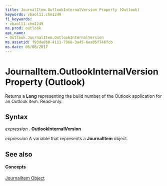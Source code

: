 ```yaml
---
title: JournalItem.OutlookInternalVersion Property (Outlook)
keywords: vbaol11.chm1249
f1_keywords:
- vbaol11.chm1249
ms.prod: outlook
api_name:
- Outlook.JournalItem.OutlookInternalVersion
ms.assetid: f93de8b8-4111-7968-3a45-6ea05f746fcb
ms.date: 06/08/2017
---
```



# JournalItem.OutlookInternalVersion Property (Outlook)

Returns a  **Long** representing the build number of the Outlook application for an Outlook item. Read-only.


## Syntax

 _expression_ . **OutlookInternalVersion**

 _expression_ A variable that represents a **JournalItem** object.


## See also


#### Concepts


[JournalItem Object](Outlook.JournalItem.md)

